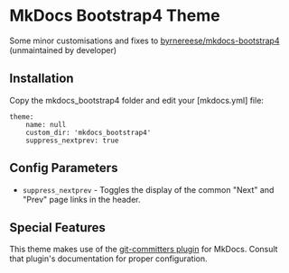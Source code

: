 # MkDocs Bootstrap4 Theme

Some minor customisations and fixes to [byrnereese/mkdocs-bootstrap4](https://github.com/byrnereese/mkdocs-bootstrap4) (unmaintained by developer)

## Installation

Copy the mkdocs_bootstrap4 folder and edit your [mkdocs.yml] file:

    theme:
        name: null
        custom_dir: 'mkdocs_bootstrap4'
        suppress_nextprev: true

## Config Parameters

* `suppress_nextprev` - Toggles the display of the common "Next" and "Prev" page links in the header.

## Special Features

This theme makes use of the [git-committers plugin](https://github.com/byrnereese/mkdocs-git-committers-plugin) for MkDocs. Consult that plugin's documentation for proper configuration. 
